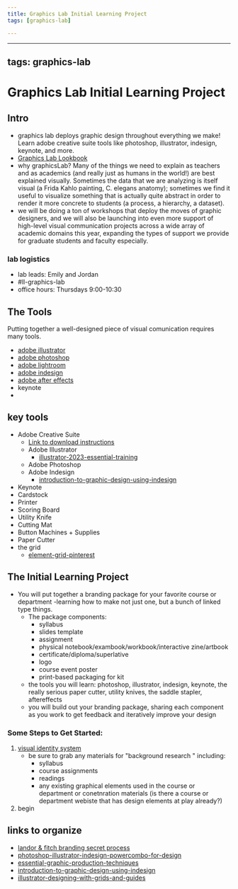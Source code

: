 ```yaml
---
title: Graphics Lab Initial Learning Project
tags: [graphics-lab]

---
```



---
tags: graphics-lab
---

# Graphics Lab Initial Learning Project

## Intro
- graphics lab deploys graphic design throughout everything we make! Learn adobe creative suite tools like photoshop, illustrator, indesign, keynote, and more.
- [Graphics Lab Lookbook](/s20t6_x1QkOo0Ur7UxIYAA)
- why graphicsLab? Many of the things we need to explain as teachers and as academics (and really just as humans in the world!) are best explained visually.  Sometimes the data that we are analyzing is itself visual (a Frida Kahlo painting, C. elegans anatomy); sometimes we find it useful to visualize something that is actually quite abstract in order to render it more concrete to students (a process, a hierarchy, a dataset).
- we will be doing a ton of workshops that deploy the moves of graphic designers, and we will also be launching into even more support of high-level visual communication projects across a wide array of academic domains this year, expanding the types of support we provide for graduate students and faculty especially.

### lab logistics
- lab leads: Emily and Jordan
- #ll-graphics-lab
- office hours: Thursdays 9:00-10:30

## The Tools

Putting together a well-designed piece of visual comunication requires many tools.
* [adobe illustrator](https://helpx.adobe.com/illustrator/user-guide.html)
* [adobe photoshop](https://helpx.adobe.com/photoshop/user-guide.html)
* [adobe lightroom](https://helpx.adobe.com/lightroom-cc/user-guide.html)
* [adobe indesign](https://helpx.adobe.com/indesign/user-guide.html)
* [adobe after effects]()
* keynote
*  
## key tools
* Adobe Creative Suite
    * [Link to download instructions](https://harvard.service-now.com/ithelp?id=kb_article&sys_id=6503754e47541190566cf147536d43f9)
    * Adobe Illustrator
        * [illustrator-2023-essential-training](https://www.linkedin.com/learning/illustrator-2023-essential-training/welcome-to-the-course?resume=false&u=2194065)
    * Adobe Photoshop
    * Adobe Indesign
        * [introduction-to-graphic-design-using-indesign](https://www.linkedin.com/learning/introduction-to-graphic-design-indesign/introduction-to-graphic-design-using-indesign?u=2194065)
* Keynote
* Cardstock
* Printer
* Scoring Board
* Utility Knife
* Cutting Mat
* Button Machines + Supplies
* Paper Cutter
* the grid
    * [element-grid-pinterest](https://www.pinterest.com/learninglabpins/elementgrid/)



## The Initial Learning Project
- You will put together a branding package for your favorite course or department -learning how to make not just one, but a bunch of linked type things.
    - The package components:
        - syllabus
        - slides template
        - assignment 
        - physical notebook/exambook/workbook/interactive zine/artbook
        - certificate/diploma/superlative
        - logo
        - course event poster 
        - print-based packaging for kit
    - the tools you will learn: photoshop, illustrator, indesign, keynote, the really serious paper cutter, utility knives, the saddle stapler, aftereffects
    - you will build out your branding package, sharing each component as you work to get feedback and iteratively improve your design
  
### Some Steps to Get Started:

1. [visual identity system](/Le4LnqHoQFqCO0_rGbs3TQ)
    - be sure to grab any materials for "background research " including:
        - syllabus
        - course assignments
        - readings
        - any existing graphical elements used in the course or department or conetnration materials (is there a course or department webiste that has design elements at play already?)
2. begin 

   
## links to organize

* [landor & fitch branding secret process](https://landorandfitch.com/en/articles/thinking/landor-and-fitch-s-branding-secrets)
* [photoshop-illustrator-indesign-powercombo-for-design](https://www.linkedin.com/learning/photoshop-illustrator-indesign-powercombo-for-design?u=2194065)
* [essential-graphic-production-techniques](https://www.linkedin.com/learning/essential-graphic-production-techniques?u=2194065)
* [introduction-to-graphic-design-using-indesign](https://www.linkedin.com/learning/introduction-to-graphic-design-indesign/introduction-to-graphic-design-using-indesign?u=2194065)
* [illustrator-designing-with-grids-and-guides](https://www.linkedin.com/learning/illustrator-designing-with-grids-and-guides/welcome?u=2194065)